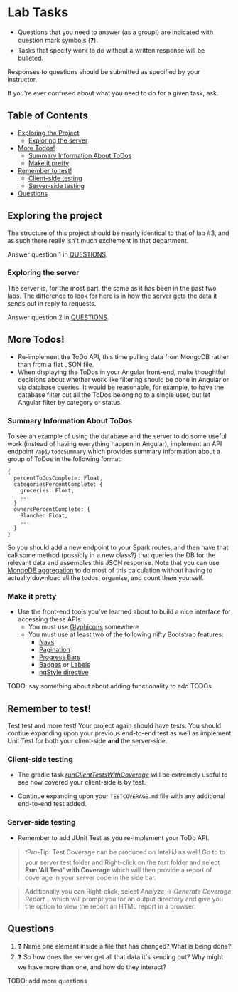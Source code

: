 # Lab Tasks

- Questions that you need to answer (as a group!) are indicated with question
mark symbols (:question:).
- Tasks that specify work to do without a written response will be bulleted.

Responses to questions should be submitted as specified by your instructor.

If you're ever confused about what you need to do for a given task, ask.

<!-- TOC depthFrom:1 depthTo:8 withLinks:1 updateOnSave:1 orderedList:0 -->
## Table of Contents

- [Exploring the Project](#exploring-the-project)
  - [Exploring the server](#exploring-the-server)
- [More Todos!](#more-todos)
  - [Summary Information About ToDos](#summary-information-about-todos)
  - [Make it pretty](#make-it-pretty)
- [Remember to test!](#remember-to-test)
  - [Client-side testing](#client-side-testing)
  - [Server-side testing](#server-side-testing)
- [Questions](#questions)

<!-- /TOC -->
## Exploring the project

The structure of this project should be nearly identical to that of lab #3, and as such there really isn't much excitement in that department.

Answer question 1 in [QUESTIONS](#questions).

### Exploring the server

The server is, for the most part, the same as it has been in the past two labs. The difference to look for here is in how the server gets the data it sends out in reply to requests.

Answer question 2 in [QUESTIONS](#questions).

## More Todos!
- Re-implement the ToDo API, this time pulling data from MongoDB rather than from a flat JSON file.
- When displaying the ToDos in your Angular front-end, make thoughtful decisions about whether work like filtering should be done in Angular or via database queries. It would be reasonable, for example, to have the database filter out all the ToDos belonging to a single user, but let Angular filter by category or status.

### Summary Information About ToDos

To see an example of using the database and the server to do some useful work
(instead of having everything happen in Angular), implement an API endpoint
`/api/todoSummary` which provides summary information about a group of
ToDos in the following format:

````
{
  percentToDosComplete: Float,
  categoriesPercentComplete: {
    groceries: Float,
    ...
  }
  ownersPercentComplete: {
    Blanche: Float,
    ...
  }
}
````

So you should add a new endpoint to your Spark routes, and then have that call
some method (possibly in a new class?) that queries the DB for the relevant data
and assembles this JSON response. Note that you can use
[MongoDB aggregation](http://mongodb.github.io/mongo-java-driver/3.4/driver/tutorials/aggregation/)
to do most of this calculation without having to actually download all the todos,
organize, and count them yourself.

### Make it pretty

- Use the front-end tools you've learned about to build a nice interface for
accessing these APIs:
  - You must use [Glyphicons][glyphicons] somewhere
  - You must use at least two of the following nifty Bootstrap features:
    - [Navs](http://getbootstrap.com/components/#nav)
    - [Pagination](http://getbootstrap.com/components/#pagination)
    - [Progress Bars](http://getbootstrap.com/components/#progress)
    - [Badges](http://getbootstrap.com/components/#badges) or [Labels](http://getbootstrap.com/components/#labels)
    - [ngStyle directive](https://docs.angularjs.org/api/ng/directive/ngStyle)

[glyphicons]: https://getbootstrap.com/components/#glyphicons

TODO: say something about about adding functionality to add TODOs

## Remember to test!

Test test and more test! Your project again should have tests. You should contiue expanding  upon your previous end-to-end test as well as implement Unit Test for both your client-side **and**
the server-side.

### Client-side testing
- The gradle task [_runClientTestsWithCoverage_](#readme) will be extremely useful to see how covered your client-side is by test.

- Continue expanding upon your `TESTCOVERAGE.md` file with any additional end-to-end test added.


### Server-side testing
- Remember to add JUnit Test as you re-implement your ToDo API.

>:exclamation:Pro-Tip: Test Coverage can be produced on IntelliJ as well! Go to to your server test folder and Right-click on the _test_ folder and select **Run 'All Test' with Coverage** which will then provide a report of coverage in your server code in the side bar.

>Additionally you can Right-click, select _Analyze_ -> _Generate Coverage Report..._ which will prompt you for an output directory and give you the option to view the report an HTML report in a browser.  


## Questions

1. :question: Name one element inside a file that has changed? What is being done?
1. :question:  So how does the server get all that data it's sending out?
Why might we have more than one, and how do they interact?

TODO: add more questions

[readme]:https://github.com/UMM-CSci-3601/3601-lab4_mongo_db/#testing-and-continuous-integration
